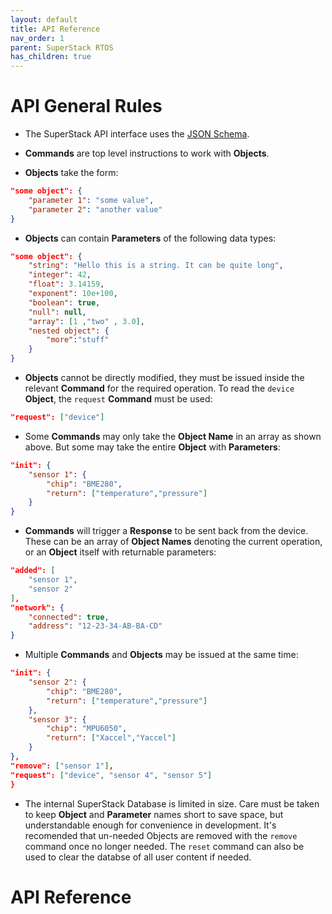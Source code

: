 ```yaml
---
layout: default
title: API Reference
nav_order: 1
parent: SuperStack RTOS
has_children: true
---
```


# API General Rules 

- The SuperStack API interface uses the [JSON Schema](https://developer.mozilla.org/en-US/docs/Learn/JavaScript/Objects/JSON).

- **Commands** are top level instructions to work with **Objects**.

- **Objects** take the form:
```json
"some object": {
    "parameter 1": "some value",
    "parameter 2": "another value"
}
```

- **Objects** can contain **Parameters** of the following data types:
```json
"some object": {
    "string": "Hello this is a string. It can be quite long",
    "integer": 42,
    "float": 3.14159,
    "exponent": 10e+100,
    "boolean": true,
    "null": null,
    "array": [1 ,"two" , 3.0],
    "nested object": {
        "more":"stuff"
    }
}
```

- **Objects** cannot be directly modified, they must be issued inside the relevant **Command** for the required operation. To read the `device` **Object**, the `request` **Command** must be used:
```json
"request": ["device"]
```

- Some **Commands** may only take the **Object Name** in an array as shown above. But some may take the entire **Object** with **Parameters**:
```json
"init": {
    "sensor 1": {
        "chip": "BME280",
        "return": ["temperature","pressure"]
    }
}
```

- **Commands** will trigger a **Response** to be sent back from the device. These can be an array of **Object Names** denoting the current operation, or an **Object** itself with returnable parameters:
```json
"added": [
    "sensor 1",
    "sensor 2"
],
"network": {
    "connected": true,
    "address": "12-23-34-AB-BA-CD"
}
```

- Multiple **Commands** and **Objects** may be issued at the same time:
```json
"init": {
    "sensor 2": {
        "chip": "BME280",
        "return": ["temperature","pressure"]
    },
    "sensor 3": {
        "chip": "MPU6050",
        "return": ["Xaccel","Yaccel"]
    }
},
"remove": ["sensor 1"],
"request": ["device", "sensor 4", "sensor 5"]
}
```

- The internal SuperStack Database is limited in size. Care must be taken to keep **Object** and **Parameter** names short to save space, but understandable enough for convenience in development. It's recomended that un-needed Objects are removed with the `remove` command once no longer needed. The `reset` command can also be used to clear the databse of all user content if needed.

# API Reference